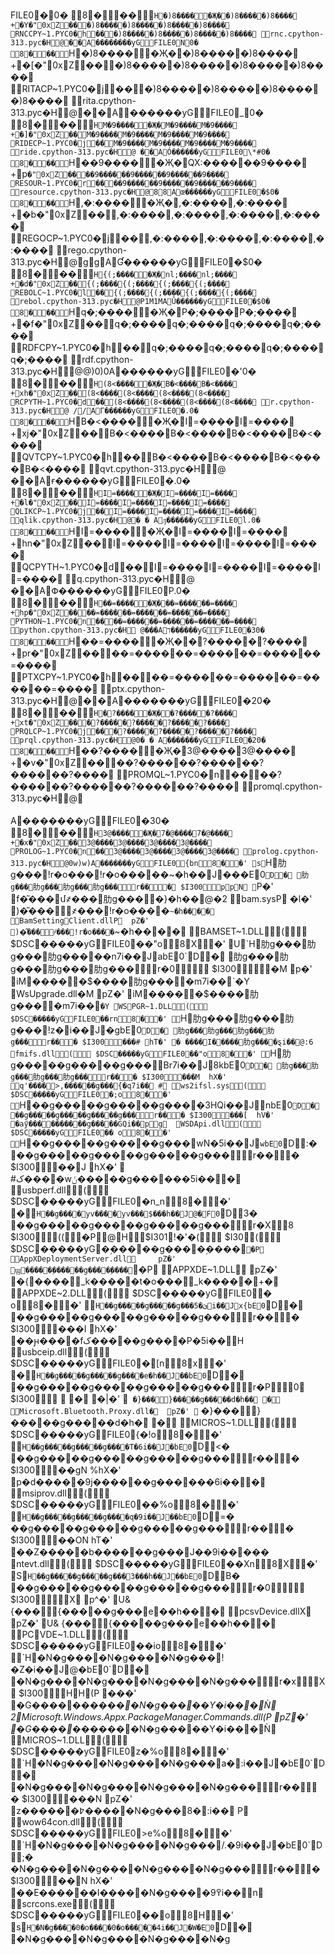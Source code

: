 FILE0  �0�
     8  �                ��           `           H      �)8���� �Җ��)8�����)8����                    +          �Y�"   0   x          Z     ��    �)8�����)8�����)8�����)8����                        R N C C P Y ~ 1 . P Y C       0   �          h     ��    �)8�����)8�����)8�����)8����                        r n c . c p y t h o n - 3 1 3 . p y c �   H                         @              �      �      A���   �����yG                                                                                                                                                                                                                                                                                                                                                                                                                                                                                                                                                              FILE0  N0�
     8  �                ��           `           H      �)8���� �Җ��)8�����)8����                    +          �[�"   0   x          Z     ��    �)8�����)8�����)8�����)8����                        R I T A C P ~ 1 . P Y C       0   �          j     ��    �)8�����)8�����)8�����)8����                        r i t a . c p y t h o n - 3 1 3 . p y c       �   H                         @              �      �      A�   �����yG                                                                                                                                                                                                                                                                                                                                                                                                                                                                                                                                                      FILE0  _0�
     8  �                ��           `           H      M�9���� �Җ�M�9����M�9����                    +          �]�"   0   x          Z     ��    M�9����M�9����M�9����M�9����                        R I D E C P ~ 1 . P Y C       0   �          j     ��    M�9����M�9����M�9����M�9����                        r i d e . c p y t h o n - 3 1 3 . p y c       �   H                        @               �      �      AÓ�   �����yG                                                                                                                                                                                                                                                                                                                                                                                                                                                                                                                                                      FILE0  \*#0�
     8  �                ��           `           H      ��9���� �Җ�QX:������9����                    +          p`�"   0   x          Z     ��    ��9������9������9������9����                        R E S O U R ~ 1 . P Y C       0   �          r     ��    ��9������9������9������9����                        r e s o u r c e . c p y t h o n - 3 1 3 . p y c       �   H                         @              8      8      Aœ�   �����yG                                                                                                                                                                                                                                                                                                                                                                                                                                                                                                                                              FILE0  �$0�
     8  �                ��           `           H      ,�:���� �Җ�,�:����,�:����                    +          �b�"   0   x          Z     ��    ,�:����,�:����,�:����,�:����                        R E G O C P ~ 1 . P Y C       0   �          j     ��    ,�:����,�:����,�:����,�:����                        r e g o . c p y t h o n - 3 1 3 . p y c       �   H                         @              g      g      AƓ�   �����yG                                                                                                                                                                                                                                                                                                                                                                                                                                                                                                                                                      FILE0  �$0�
     8  �                ��           `           H      {(;���� �Җ�nl;����nl;����                    +          �d�"   0   x          Z     ��    {(;����{(;����{(;����{(;����                        R E B O L C ~ 1 . P Y C       0   �          l     ��    {(;����{(;����{(;����{(;����                        r e b o l . c p y t h o n - 3 1 3 . p y c     �   H                        @        P      1M      1M      AǓ�   �����yG                                                                                                                                                                                                                                                                                                                                                                                                                                                                                                                                                      FILE0  �$0�
     8  �                ��           `           H      q�;���� �Җ�P�;����P�;����                    +          �f�"   0   x          Z     ��    q�;����q�;����q�;����q�;����                        R D F C P Y ~ 1 . P Y C       0   �          h     ��    q�;����q�;����q�;����q�;����                        r d f . c p y t h o n - 3 1 3 . p y c �   H                        @        @      )0      )0      A̓�   �����yG                                                                                                                                                                                                                                                                                                                                                                                                                                                                                                                                                              FILE0  �'0�
     8  �                ��           `           H      (8<���� �Җ�B�<����B�<����                    +          xh�"   0   x          Z     ��    (8<����(8<����(8<����(8<����                        R C P Y T H ~ 1 . P Y C       0   �          d     ��    (8<����(8<����(8<����(8<����                        r . c p y t h o n - 3 1 3 . p y c     �   H                        @               /      /      AГ�   �����yG                                                                                                                                                                                                                                                                                                                                                                                                                                                                                                                                                              FILE0  �.0�
     8  �                ��           `           H      B�<���� �Җ�I=����I=����                    +          xj�"   0   x          Z     ��    B�<����B�<����B�<����B�<����                        Q V T C P Y ~ 1 . P Y C       0   �          h     ��    B�<����B�<����B�<����B�<����                        q v t . c p y t h o n - 3 1 3 . p y c �   H                        @               �      �      Aғ�   �����yG                                                                                                                                                                                                                                                                                                                                                                                                                                                                                                                                                              FILE0  �.0�
     8  �                ��           `           H      I=���� �Җ�I=����I=����                    +          �l�"   0   x          Z     ��    I=����I=����I=����I=����                        Q L I K C P ~ 1 . P Y C       0   �          j     ��    I=����I=����I=����I=����                        q l i k . c p y t h o n - 3 1 3 . p y c       �   H                         @              �
      �
      Aԓ�   �����yG                                                                                                                                                                                                                                                                                                                                                                                                                                                                                                                                                      FILE0  l.0�
     8  �                ��           `           H      I=���� �Җ�I=����I=����                    +          hn�"   0   x          Z     ��    I=����I=����I=����I=����                        Q C P Y T H ~ 1 . P Y C       0   �          d     ��    I=����I=����I=����I=����                        q . c p y t h o n - 3 1 3 . p y c     �   H                        @               �      �      AՓ�   �����yG                                                                                                                                                                                                                                                                                                                                                                                                                                                                                                                                                              FILE0  P.0�
     8  �                ��           `           H      ��=���� �Җ���=������=����                    +          hp�"   0   x          Z     ��    ��=������=������=������=����                        P Y T H O N ~ 1 . P Y C       0   �          n     ��    ��=������=������=������=����                        p y t h o n . c p y t h o n - 3 1 3 . p y c   �   H                 
       @        �      �      �      Aד�   �����yG                                                                                                                                                                                                                                                                                                                                                                                                                                                                                                                                                      FILE0  �30�
     8  �                ��           `           H      ��=���� �Җ��?�����?����                    +          pr�"   0   x          Z     ��    ��=������=������=������=����                        P T X C P Y ~ 1 . P Y C       0   �          h     ��    ��=������=������=������=����                        p t x . c p y t h o n - 3 1 3 . p y c �   H                         @              �      �      A��   �����yG                                                                                                                                                                                                                                                                                                                                                                                                                                                                                                                                                              FILE0  �20�
     8  �                ��           `           H      �?���� �Җ��?�����?����                    +          xt�"   0   x          Z     ��    �?�����?�����?�����?����                        P R Q L C P ~ 1 . P Y C       0   �          j     ��    �?�����?�����?�����?����                        p r q l . c p y t h o n - 3 1 3 . p y c       �   H                        @        0      �       �       A��   �����yG                                                                                                                                                                                                                                                                                                                                                                                                                                                                                                                                                      FILE0  �20�
     8  �                ��           `           H      ��?���� �Җ�3 @����3 @����                    +          �v�"   0   x          Z     ��    ��?������?������?������?����                        P R O M Q L ~ 1 . P Y C       0   �          n     ��    ��?������?������?������?����                        p r o m q l . c p y t h o n - 3 1 3 . p y c   �   H                         @              	
      	
      A��   �����yG                                                                                                                                                                                                                                                                                                                                                                                                                                                                                                                                                      FILE0  �30�
     8  �                ��           `           H      3 @���� �Җ�7�@����7�@����                    +          �x�"   0   x          Z     ��    3 @����3 @����3 @����3 @����                        P R O L O G ~ 1 . P Y C       0   �          n     ��    3 @����3 @����3 @����3 @����                        p r o l o g . c p y t h o n - 3 1 3 . p y c   �   H                        @        0      w)      w)      A��   �����yG                                                                                                                                                                                                                                                                                                                                                                                                                                                                                                                                                      FILE0  {bn     8  �                �'
  s        `           H      肋g���!r�o���!r�o�����~�h��                    J          ���E   0   `          D     �
    肋g���肋g���肋g���肋g���                       r     �   �       �      $ I 3 0 0               p  p      N     ` P     �'
    f�͂���մ҂���肋g����}�h�� @      �2              b a m . s y s P	   	 � l     �'
    )�͂���҂���!r�o����`~�h���      �              B a m S e t t i n g  C l i e n t . d l l     P      p Z     �'
    )�͂���҂���!r�o����`~�h���      �              B A M S E T ~ 1 . D L L                        (               $ D S C        �����yG                                                                                                                                                                                                                                                                                                                       FILE0  ��"o     8  X                �'
  U        `           H      肋g���肋g���肋g�����n7i��                    J           abE   0   `          D     �
    肋g���肋g���肋g���肋g���                       r     �   0             $ I 3 0 0                         �M	    p \     �'
    iM�����$����肋g����m7i�� `      �Y              
W s U p g r a d e . d l l     �M     p Z     �'
    iM�����$����肋g����m7i�� `      �Y              W S  P G R ~ 1 . D L L                        (               $ D S C        �����yG                                                                                                                                                                                                                                                                                                                                                                                                                                       FILE0  ��rn     8  �                �'
           `           H      肋g���肋g���肋g���!z�i��                    J          �gbE   0   `          D     �
    肋g���肋g���肋g���肋g���                       r     �   �        �       $ I 3 0 0               �   �       �#	    h T     �'
    �
����I�����肋g����ȿi�� @      :6              	f m i f s . d l l                      (               $ D S C        �����yG                                                                                                                                                                                                                                                                                                                                                                                                                                                                                                                                                              FILE0  ��"o     8  �                �'
           `           H      肋g�����g�����g���Br7i��                    J          8kbE   0   `          D     �
    肋g���肋g���肋g���肋g���                       r     �   �        �       $ I 3 0 0               �   �       �M	   
 h X     �'
    q'����>,������g���{�q7i��        #              w s 2 i f s l . s y s                  (               $ D S C        �����yG                                                                                                                                                                                                                                                                                                                                                                                                                                                                                                                                                              FILE0  �;o     8  �                �'
           `           H      ��g�����g�����g����3HQi��                    J          nbE   0   `          D     �
    ��g�����g�����g�����g���                       r     �   �        �       $ I 3 0 0               �   �       �[	   
 h V     �'
    �aӳ����������g�����GQi�� p     g             
W S D A p i . d l l                    (               $ D S C        �����yG                                                                                                                                                                                                                                                                                                                                                                                                                                                                                                                                                              FILE0  �� o     8  �                �'
           `           H      ��g�����g�����g���wN�5i��                    J          `wbE   0   `          D     :�	    ��g�����g�����g�����g���                       r     �   �        �       $ I 3 0 0               �   �       J	    h X     �'
    	#ک����wݩ�����g������5i��       �              u s b p e r f . d l l                  (               $ D S C        �����yG                                                                                                                                                                                                                                                                                                                                                                                                                                                                                                                                                              FILE0  �n_n     8  �                �'
  �       `           H      ��g����yv����yv���$���h��                    J          @�F   0   `          D     3�	    ��g�����g�����g�����g���                       r     �   X        8       $ I 3 0 0               (   (                            �   P   @                    H                            $ I 3 0 1!�'   �   (               $ I 3 0           (               $ D S C        �����yG�ٟ��� ��g����ٟ���� `     �P             A p p X D e p l o y m e n t S e r v e r . d l l       	   	 p Z     �'
    ϣ�����ٟ������g����ٟ���� `     �P             A P P X D E ~ 1 . D L L       	    p Z     �'
    �{����_k�����t�o���_k���� �     +�             A P P X D E ~ 2 . D L L                        (               $ D S C        �����yG                                                                                                                               FILE0  � o     8  �                �'
           `           H      ��g�����g�����g���ئ�5i��                    J          x{bE   0   `          D     �
    ��g�����g�����g�����g���                       r     �   �        �       $ I 3 0 0               �   �       �I	    h X     �'
    ��ԩ����fک�����g����P�5i��       H
              u s b c e i p . d l l                  (               $ D S C        �����yG                                                                                                                                                                                                                                                                                                                                                                                                                                                                                                                                                              FILE0  �[n     8  x                �'
  �       `           H      ��g�����g�����g����e�h��                    J          ��bE   0   `          D     �
    ��g�����g�����g�����g���                       r     �   P       0      $ I 3 0 0                         �	    � |     �'
    `
�}���՘}�����g�����d�h��       �             M i c r o s o f t . B l u e t o o t h . P r o x y . d l l     �	    p Z     �'
    `
�}���՘}�����g�����d�h�        �             M I C R O S ~ 1 . D L L                        (               $ D S C        �����yG                                                                                                                                                                                                                                                                                                                                                                                                       FILE0  {�!o     8  �                �'
           `           H      ��g�����g�����g����T�6i��                    J          �bE   0   `          D     <�     ��g�����g�����g�����g���                       r     �   �        �       $ I 3 0 0               �   �       gN	   % h X     �'
    p�d�����9j������g������6i��       �              m s i p r o v . d l l                  (               $ D S C        �����yG                                                                                                                                                                                                                                                                                                                                                                                                                                                                                                                                                              FILE0  ��%o     8  �                �'
           `           H      ��g�����g�����g����q�9i��                    J          ��bE   0   `          D     =�      ��g�����g�����g�����g���                       r     �   �        �       $ I 3 0 0               �   �       ON	   	 h T     �'
    ��Z�����b������g���J��9i�� �      ��              	n t e v t . d l l                      (               $ D S C        �����yG                                                                                                                                                                                                                                                                                                                                                                                                                                                                                                                                                              FILE0  ��Xn     8  X                �'
  S        `           H      ��g�����g�����g���3���h��                    J          ��bE   0   `          D     B�     ��g�����g�����g�����g���                       r     �   0             $ I 3 0 0                         X	    p ^     �'
    U&
{��� {�����g���e��h��       �              p c s v D e v i c e . d l l   X	    p Z     �'
    U&
{��� {�����g���e��h��       �              P C  V D E ~ 1 . D L L                        (               $ D S C        �����yG                                                                                                                                                                                                                                                                                                                                                                                                                                       FILE0  ��io     8  �                �'
           `           H      �N�g����N�g����N�g���!�Z�i��                    J          @�bE   0   `          D     �
    �N�g����N�g����N�g����N�g���                       r     �   x       X      $ I 3 0 0               H  H      (P	    � �     �'
    � G����_�������N�g�����Y�i�� �     Ǹ             2M i c r o s o f t . W i n d o w s . A p p x . P a c k a g e M a n a g e r . C o m m a n d s . d l l   (P	    p Z    �'
    � G����_�������N�g�����Y�i�� �     Ǹ             M I C R O S ~ 1 . D L L                        (               $ D S C        �����yG                                                                                                                                                                                                                                                                                                                                                               FILE0  z�%o     8  �                �'
           `           H      �N�g����N�g����N�g���a�:i��                    J          �bE   0   `          D     �
    �N�g����N�g����N�g����N�g���                       r     �   �        �       $ I 3 0 0               �   �       �N	    p Z     �'
    z ������߈�����N�g���8�:i��        P              w o w 6 4 c o n . d l l                        (               $ D S C        �����yG                                                                                                                                                                                                                                                                                                                                                                                                                                                                                                                                                      FILE0  >e%o     8  �                �'
           `           H      �N�g����N�g����N�g���/.�9i��                    J          �bE   0   `          D     ;�      �N�g����N�g����N�g����N�g���                       r     �   �        �       $ I 3 0 0               �   �       N	   	 h X     �'
    ��E������I�����N�g����߉9i��       n              s c r c o n s . e x e                  (               $ D S C        �����yG                                                                                                                                                                                                                                                                                                                                                                                                                                                                                                                                                              FILE0  ��o     8  H                �'
  s        `           H      �N�g����0�o����0�o�����4i��                    J          �W�E   0   `          D     �
    �N�g����N�g����N�g����N�g
